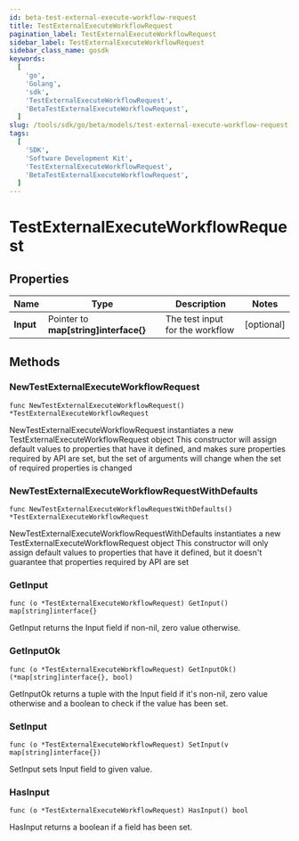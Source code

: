 ```yaml
---
id: beta-test-external-execute-workflow-request
title: TestExternalExecuteWorkflowRequest
pagination_label: TestExternalExecuteWorkflowRequest
sidebar_label: TestExternalExecuteWorkflowRequest
sidebar_class_name: gosdk
keywords:
  [
    'go',
    'Golang',
    'sdk',
    'TestExternalExecuteWorkflowRequest',
    'BetaTestExternalExecuteWorkflowRequest',
  ]
slug: /tools/sdk/go/beta/models/test-external-execute-workflow-request
tags:
  [
    'SDK',
    'Software Development Kit',
    'TestExternalExecuteWorkflowRequest',
    'BetaTestExternalExecuteWorkflowRequest',
  ]
---
```


# TestExternalExecuteWorkflowRequest

## Properties

| Name | Type | Description | Notes |
| --- | --- | --- | --- |
| **Input** | Pointer to **map[string]interface{}** | The test input for the workflow | [optional] |

## Methods

### NewTestExternalExecuteWorkflowRequest

`func NewTestExternalExecuteWorkflowRequest() *TestExternalExecuteWorkflowRequest`

NewTestExternalExecuteWorkflowRequest instantiates a new TestExternalExecuteWorkflowRequest object This constructor will assign default values to properties that have it defined, and makes sure properties required by API are set, but the set of arguments will change when the set of required properties is changed

### NewTestExternalExecuteWorkflowRequestWithDefaults

`func NewTestExternalExecuteWorkflowRequestWithDefaults() *TestExternalExecuteWorkflowRequest`

NewTestExternalExecuteWorkflowRequestWithDefaults instantiates a new TestExternalExecuteWorkflowRequest object This constructor will only assign default values to properties that have it defined, but it doesn't guarantee that properties required by API are set

### GetInput

`func (o *TestExternalExecuteWorkflowRequest) GetInput() map[string]interface{}`

GetInput returns the Input field if non-nil, zero value otherwise.

### GetInputOk

`func (o *TestExternalExecuteWorkflowRequest) GetInputOk() (*map[string]interface{}, bool)`

GetInputOk returns a tuple with the Input field if it's non-nil, zero value otherwise and a boolean to check if the value has been set.

### SetInput

`func (o *TestExternalExecuteWorkflowRequest) SetInput(v map[string]interface{})`

SetInput sets Input field to given value.

### HasInput

`func (o *TestExternalExecuteWorkflowRequest) HasInput() bool`

HasInput returns a boolean if a field has been set.
